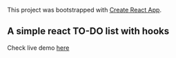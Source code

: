 This project was bootstrapped with [Create React App](https://github.com/facebook/create-react-app).

## A simple react TO-DO list with hooks

Check live demo [here](https://todokit.netlify.com/)
